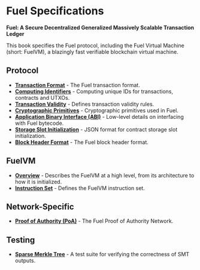 # Fuel Specifications

<!-- markdownlint-disable-next-line MD036 -->
**Fuel: A Secure Decentralized Generalized Massively Scalable Transaction Ledger**

This book specifies the Fuel protocol, including the Fuel Virtual Machine
(short: FuelVM), a blazingly fast verifiable blockchain virtual machine.

## Protocol

- [**Transaction Format**](./tx-format/index.md) - The Fuel transaction format.
- [**Computing Identifiers**](./identifiers/index.md) - Computing unique IDs for transactions, contracts and UTXOs.
- [**Transaction Validity**](./protocol/tx-validity.md) - Defines transaction validity rules.
- [**Cryptographic Primitives**](./protocol/cryptographic-primitives.md) - Cryptographic primitives used in Fuel.
- [**Application Binary Interface (ABI)**](./abi/index.md) - Low-level details on interfacing with Fuel bytecode.
- [**Storage Slot Initialization**](./protocol/storage-initialization.md) - JSON format for contract storage slot initialization.
- [**Block Header Format**](./protocol/block-header.md) - The Fuel block header format.

## FuelVM

- [**Overview**](./fuel-vm/index.md) - Describes the FuelVM at a high level, from its architecture to how it is initialized.
- [**Instruction Set**](./fuel-vm/instruction-set.md) - Defines the FuelVM instruction set.

## Network-Specific

- [**Proof of Authority (PoA)**](./networks/poa.md) - The Fuel Proof of Authority Network.

## Testing

- [**Sparse Merkle Tree**](./tests/sparse-merkle-tree-tests.md) - A test suite for verifying the correctness of SMT outputs.
